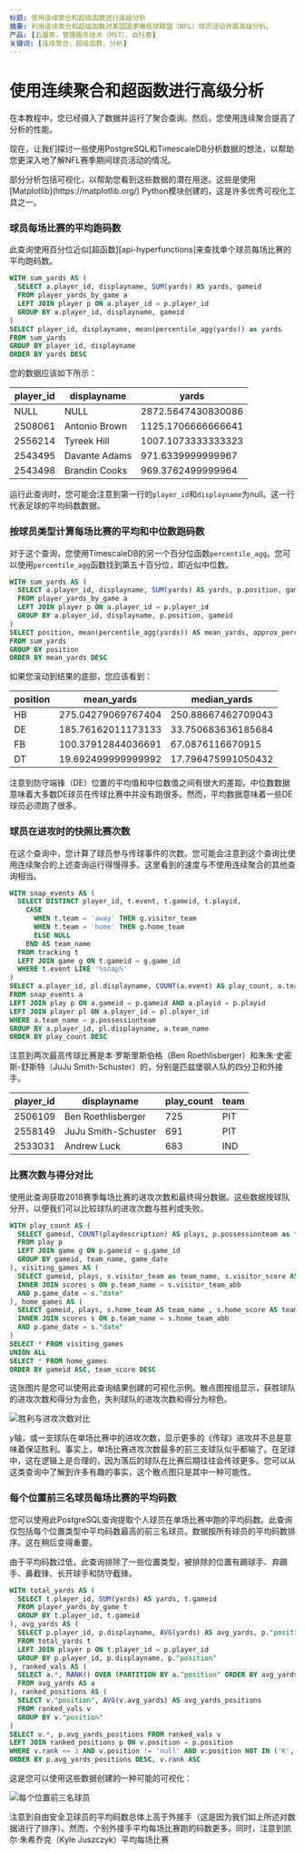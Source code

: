 ```yaml
---
标题: 使用连续聚合和超级函数进行高级分析
摘要: 利用连续聚合和超级函数对美国国家橄榄球联盟（NFL）球员活动开展高级分析。
产品: [云服务，管理服务技术（MST），自托管]
关键词: [连续聚合，超级函数，分析]
---
```


# 使用连续聚合和超函数进行高级分析

在本教程中，您已经摄入了数据并运行了聚合查询。然后，您使用连续聚合提高了分析的性能。

现在，让我们探讨一些使用PostgreSQL和TimescaleDB分析数据的想法，以帮助您更深入地了解NFL赛季期间球员活动的情况。

<Highlight type="tip">
部分分析包括可视化，以帮助您看到这些数据的潜在用途。这些是使用[Matplotlib](https://matplotlib.org/) Python模块创建的，这是许多优秀可视化工具之一。</Highlight>

### 球员每场比赛的平均跑码数

此查询使用百分位近似[超函数][api-hyperfunctions]来查找单个球员每场比赛的平均跑码数。

```sql
WITH sum_yards AS (
  SELECT a.player_id, displayname, SUM(yards) AS yards, gameid
  FROM player_yards_by_game a
  LEFT JOIN player p ON a.player_id = p.player_id
  GROUP BY a.player_id, displayname, gameid
)
SELECT player_id, displayname, mean(percentile_agg(yards)) as yards
FROM sum_yards
GROUP BY player_id, displayname
ORDER BY yards DESC
```

您的数据应该如下所示：

|player_id|displayname|yards|
|-|-|-|
|NULL|NULL|2872.5647430830086|
|2508061|Antonio Brown|1125.1706666666641|
|2556214|Tyreek Hill|1007.1073333333323|
|2543495|Davante Adams|971.6339999999967|
|2543498|Brandin Cooks|969.3762499999964|

运行此查询时，您可能会注意到第一行的`player_id`和`displayname`为null。这一行代表足球的平均码数数据。

### 按球员类型计算每场比赛的平均和中位数跑码数

对于这个查询，您使用TimescaleDB的另一个百分位函数`percentile_agg`。您可以使用`percentile_agg`函数找到第五十百分位，即近似中位数。

```sql
WITH sum_yards AS (
  SELECT a.player_id, displayname, SUM(yards) AS yards, p.position, gameid
  FROM player_yards_by_game a
  LEFT JOIN player p ON a.player_id = p.player_id
  GROUP BY a.player_id, displayname, p.position, gameid
)
SELECT position, mean(percentile_agg(yards)) AS mean_yards, approx_percentile(0.5, percentile_agg(yards)) AS median_yards
FROM sum_yards
GROUP BY position
ORDER BY mean_yards DESC
```

如果您滚动到结果的底部，您应该看到：

|position|mean_yards|median_yards|
|-|-|-|
|HB|275.04279069767404|250.88667462709043|
|DE|185.76162011173133|33.750683636185684|
|FB|100.37912844036691|67.0876116670915|
|DT|19.692499999999992|17.796475991050432|

注意到防守端锋（DE）位置的平均值和中位数值之间有很大的差距。中位数数据意味着大多数DE球员在传球比赛中并没有跑很多。然而，平均数据意味着一些DE球员必须跑了很多。

### 球员在进攻时的快照比赛次数

在这个查询中，您计算了球员参与传球事件的次数。您可能会注意到这个查询比使用连续聚合的上述查询运行得慢得多。这里看到的速度与不使用连续聚合的其他查询相当。

```sql
WITH snap_events AS (
  SELECT DISTINCT player_id, t.event, t.gameid, t.playid,
    CASE
      WHEN t.team = 'away' THEN g.visitor_team
      WHEN t.team = 'home' THEN g.home_team
      ELSE NULL
    END AS team_name
  FROM tracking t
  LEFT JOIN game g ON t.gameid = g.game_id
  WHERE t.event LIKE '%snap%'
)
SELECT a.player_id, pl.displayname, COUNT(a.event) AS play_count, a.team_name
FROM snap_events a
LEFT JOIN play p ON a.gameid = p.gameid AND a.playid = p.playid
LEFT JOIN player pl ON a.player_id = pl.player_id
WHERE a.team_name = p.possessionteam
GROUP BY a.player_id, pl.displayname, a.team_name
ORDER BY play_count DESC
```

注意到两次最高传球比赛是本·罗斯里斯伯格（Ben Roethlisberger）和朱朱·史密斯-舒斯特（JuJu Smith-Schuster）的，分别是匹兹堡钢人队的四分卫和外接手。

|player_id|displayname|play_count|team|
|-|-|-|-|
|2506109|Ben Roethlisberger|725|PIT|
|2558149|JuJu Smith-Schuster|691|PIT|
|2533031|Andrew Luck|683|IND|

### 比赛次数与得分对比

使用此查询获取2018赛季每场比赛的进攻次数和最终得分数据。这些数据按球队分开，以便我们可以比较球队的进攻次数与胜利或失败。

```sql
WITH play_count AS (
  SELECT gameid, COUNT(playdescription) AS plays, p.possessionteam as team_name, g.game_date
  FROM play p
  LEFT JOIN game g ON p.gameid = g.game_id
  GROUP BY gameid, team_name, game_date
), visiting_games AS (
  SELECT gameid, plays, s.visitor_team as team_name, s.visitor_score AS team_score FROM play_count p
  INNER JOIN scores s ON p.team_name = s.visitor_team_abb
  AND p.game_date = s."date"
), home_games AS (
  SELECT gameid, plays, s.home_team AS team_name , s.home_score AS team_score FROM play_count p
  INNER JOIN scores s ON p.team_name = s.home_team_abb
  AND p.game_date = s."date"
)
SELECT * FROM visiting_games
UNION ALL
SELECT * FROM home_games
ORDER BY gameid ASC, team_score DESC
```

这张图片是您可以使用此查询结果创建的可视化示例。散点图按组显示，获胜球队的进攻次数和得分为金色，失利球队的进攻次数和得分为棕色。

![胜利与进攻次数对比](https://s3.amazonaws.com/assets.timescale.com/docs/images/tutorials/nfl_tutorial/wins_vs_plays.png)

y轴，或一支球队在单场比赛中的进攻次数，显示更多的《传球》进攻并不总是意味着保证胜利。事实上，单场比赛进攻次数最多的前三支球队似乎都输了。在足球中，这在逻辑上是合理的，因为落后的球队在比赛后期往往会传球更多。您可以从这类查询中了解到许多有趣的事实，这个散点图只是其中一种可能性。

### 每个位置前三名球员每场比赛的平均码数

您可以使用此PostgreSQL查询提取个人球员在单场比赛中跑的平均码数。此查询仅包括每个位置类型中平均码数最高的前三名球员。数据按所有球员的平均码数排序。这在稍后变得重要。

<Highlight type="note">
由于平均码数过低，此查询排除了一些位置类型，被排除的位置有踢球手、弃踢手、鼻截锋、长开球手和防守截锋。</Highlight>

```sql
WITH total_yards AS (
  SELECT t.player_id, SUM(yards) AS yards, t.gameid
  FROM player_yards_by_game t
  GROUP BY t.player_id, t.gameid
), avg_yards AS (
  SELECT p.player_id, p.displayname, AVG(yards) AS avg_yards, p."position"
  FROM total_yards t
  LEFT JOIN player p ON t.player_id = p.player_id
  GROUP BY p.player_id, p.displayname, p."position"
), ranked_vals AS (
  SELECT a.*, RANK() OVER (PARTITION BY a."position" ORDER BY avg_yards DESC)
  FROM avg_yards AS a
), ranked_positions AS (
  SELECT v."position", AVG(v.avg_yards) AS avg_yards_positions
  FROM ranked_vals v
  GROUP BY v."position"
)
SELECT v.*, p.avg_yards_positions FROM ranked_vals v
LEFT JOIN ranked_positions p ON v.position = p.position
WHERE v.rank <= 3 AND v.position != 'null' AND v.position NOT IN ('K', 'P', 'NT', 'LS', 'DT')
ORDER BY p.avg_yards_positions DESC, v.rank ASC
```

这是您可以使用这些数据创建的一种可能的可视化：

![每个位置前三名球员](https://s3.amazonaws.com/assets.timescale.com/docs/images/tutorials/nfl_tutorial/top_3_players.png)

注意到自由安全卫球员的平均码数总体上高于外接手（这是因为我们如上所述对数据进行了排序）。然而，个别外接手平均每场比赛跑的码数更多。同时，注意到凯尔·朱希乔克（Kyle Juszczyk）平均每场比赛

